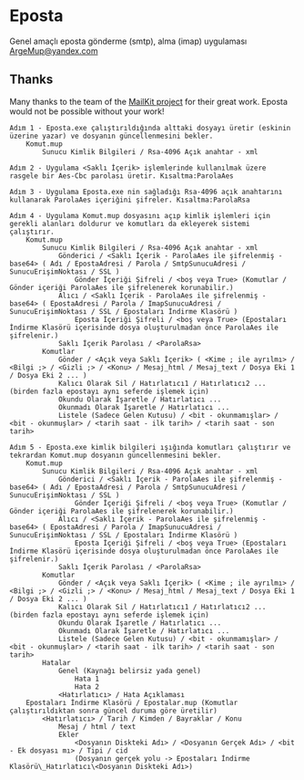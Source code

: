 # Eposta
Genel amaçlı eposta gönderme (smtp), alma (imap) uygulaması ArgeMup@yandex.com

## Thanks
Many thanks to the team of the [MailKit project](https://github.com/jstedfast/MailKit) for their great work. Eposta would not be possible without your work!

    Adım 1 - Eposta.exe çalıştırıldığında alttaki dosyayı üretir (eskinin üzerine yazar) ve dosyanın güncellenmesini bekler.
        Komut.mup
            Sunucu Kimlik Bilgileri / Rsa-4096 Açık anahtar - xml

    Adım 2 - Uygulama <Saklı İçerik> işlemlerinde kullanılmak üzere rasgele bir Aes-Cbc parolası üretir. Kısaltma:ParolaAes

    Adım 3 - Uygulama Eposta.exe nin sağladığı Rsa-4096 açık anahtarını kullanarak ParolaAes içeriğini şifreler. Kısaltma:ParolaRsa

    Adım 4 - Uygulama Komut.mup dosyasını açıp kimlik işlemleri için gerekli alanları doldurur ve komutları da ekleyerek sistemi çalıştırır.
        Komut.mup
            Sunucu Kimlik Bilgileri / Rsa-4096 Açık anahtar - xml
                Gönderici / <Saklı İçerik - ParolaAes ile şifrelenmiş - base64> ( Adı / EpostaAdresi / Parola / SmtpSunucuAdresi / SunucuErişimNoktası / SSL )
                    Gönder İçeriği Şifreli / <boş veya True> (Komutlar / Gönder içeriği ParolaAes ile şifrelenerek korunabilir.)
                Alıcı / <Saklı İçerik - ParolaAes ile şifrelenmiş - base64> ( EpostaAdresi / Parola / ImapSunucuAdresi / SunucuErişimNoktası / SSL / Epostaları İndirme Klasörü )
                    Eposta İçeriği Şifreli / <boş veya True> (Epostaları İndirme Klasörü içerisinde dosya oluşturulmadan önce ParolaAes ile şifrelenir.)
                Saklı İçerik Parolası / <ParolaRsa>
            Komutlar
                Gönder / <Açık veya Saklı İçerik> ( <Kime ; ile ayrılmı> / <Bilgi ;> / <Gizli ;> / <Konu> / Mesaj_html / Mesaj_text / Dosya Eki 1 / Dosya Eki 2 ... )
                Kalıcı Olarak Sil / Hatırlatıcı1 / Hatırlatıcı2 ... (birden fazla epostayı aynı seferde işlemek için)
                Okundu Olarak İşaretle / Hatırlatıcı ...
                Okunmadı Olarak İşaretle / Hatırlatıcı ...
                Listele (Sadece Gelen Kutusu) / <bit - okunmamışlar> / <bit - okunmuşlar> / <tarih saat - ilk tarih> / <tarih saat - son tarih>
                
    Adım 5 - Eposta.exe kimlik bilgileri ışığında komutları çalıştırır ve tekrardan Komut.mup dosyanın güncellenmesini bekler.
        Komut.mup
            Sunucu Kimlik Bilgileri / Rsa-4096 Açık anahtar - xml
                Gönderici / <Saklı İçerik - ParolaAes ile şifrelenmiş - base64> ( Adı / EpostaAdresi / Parola / SmtpSunucuAdresi / SunucuErişimNoktası / SSL )
                    Gönder İçeriği Şifreli / <boş veya True> (Komutlar / Gönder içeriği ParolaAes ile şifrelenerek korunabilir.)
                Alıcı / <Saklı İçerik - ParolaAes ile şifrelenmiş - base64> ( EpostaAdresi / Parola / ImapSunucuAdresi / SunucuErişimNoktası / SSL / Epostaları İndirme Klasörü )
                    Eposta İçeriği Şifreli / <boş veya True> (Epostaları İndirme Klasörü içerisinde dosya oluşturulmadan önce ParolaAes ile şifrelenir.)
                Saklı İçerik Parolası / <ParolaRsa>
            Komutlar
                Gönder / <Açık veya Saklı İçerik> ( <Kime ; ile ayrılmı> / <Bilgi ;> / <Gizli ;> / <Konu> / Mesaj_html / Mesaj_text / Dosya Eki 1 / Dosya Eki 2 ... )
                Kalıcı Olarak Sil / Hatırlatıcı1 / Hatırlatıcı2 ... (birden fazla epostayı aynı seferde işlemek için)
                Okundu Olarak İşaretle / Hatırlatıcı ...
                Okunmadı Olarak İşaretle / Hatırlatıcı ...
                Listele (Sadece Gelen Kutusu) / <bit - okunmamışlar> / <bit - okunmuşlar> / <tarih saat - ilk tarih> / <tarih saat - son tarih>
            Hatalar
                Genel (Kaynağı belirsiz yada genel)
                    Hata 1
                    Hata 2
                <Hatırlatıcı> / Hata Açıklaması
        Epostaları İndirme Klasörü / Epostalar.mup (Komutlar çalıştırıldıktan sonra güncel duruma göre üretilir)
            <Hatırlatıcı> / Tarih / Kimden / Bayraklar / Konu
                Mesaj / html / text
                Ekler
                    <Dosyanın Diskteki Adı> / <Dosyanın Gerçek Adı> / <bit - Ek dosyası mı> / Tipi / cid
                    (Dosyanın gerçek yolu -> Epostaları İndirme Klasörü\_Hatırlatıcı\<Dosyanın Diskteki Adı>)
